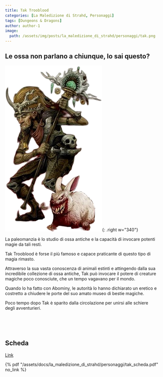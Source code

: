 ```yaml
---
title: Tak Trooblood
categories: [La Maledizione di Strahd, Personaggi]
tags: [Dungeons & Dragons]
author: author-1
image:
  path: /assets/img/posts/la_maledizione_di_strahd/personaggi/tak.png
---
```


## Le ossa non parlano a chiunque, lo sai questo?

![Desktop View](/assets/img/posts/la_maledizione_di_strahd/personaggi/tak.png){: .right w="340"}

La paleomanzia è lo studio di ossa antiche e la capacità di invocare potenti magie da tali resti. 

Tak Trooblood è forse il più famoso e capace praticante di questo tipo di magia rimasto. 

Attraverso la sua vasta conoscenza di animali estinti e attingendo dalla sua incredibile collezione di ossa antiche, Tak può invocare il potere di creature magiche poco conosciute, che un tempo vagavano per il mondo. 

Quando lo ha fatto con Abominy, le autorità lo hanno dichiarato un eretico e costretto a chiudere le porte del suo amato museo di bestie magiche. 

Poco tempo dopo Tak è sparito dalla circolazione per unirsi alle schiere degli avventurieri.

<br><br><br>

## Scheda

<a href="/assets/docs/la_maledizione_di_strahd/personaggi/tak_scheda.pdf" target="_blank">Link</a>

{% pdf "/assets/docs/la_maledizione_di_strahd/personaggi/tak_scheda.pdf" no_link %}